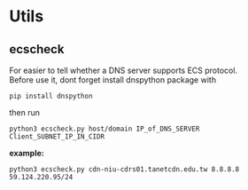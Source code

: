 # Utils

## ecscheck
For easier to tell whether a DNS server supports ECS protocol.  
Before use it, dont forget install dnspython package with  

```pip install dnspython```  
 
then run   

```python3 ecscheck.py host/domain IP_of_DNS_SERVER Client_SUBNET_IP_IN_CIDR```   

**example:**   

```python3 ecscheck.py cdn-niu-cdrs01.tanetcdn.edu.tw 8.8.8.8 59.124.220.95/24```   
